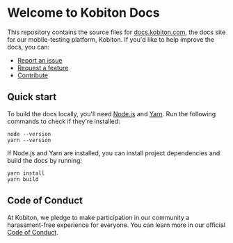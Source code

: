 # Welcome to Kobiton Docs

This repository contains the source files for [docs.kobiton.com](https://docs.kobiton.com/), the docs site for our mobile-testing platform, Kobiton. If you'd like to help improve the docs, you can:

- [Report an issue](https://github.com/kobiton/documentation/issues/new?assignees=&labels=&template=report-an-issue.md&title=)
- [Request a feature](https://github.com/kobiton/documentation/issues/new?assignees=&labels=&template=request-a-feature.md&title=)
- [Contribute](CONTRIBUTING.md)

## Quick start

To build the docs locally, you'll need [Node.js](https://nodejs.org/) and [Yarn](https://yarnpkg.com/). Run the following commands to check if they're installed:

```shell
node --version
yarn --version
```

If Node.js and Yarn are installed, you can install project dependencies and build the docs by running:

```shell
yarn install
yarn build
```

## Code of Conduct

At Kobiton, we pledge to make participation in our community a harassment-free experience for everyone. You can learn more in our official [Code of Conduct](CODE_OF_CONDUCT.md).
